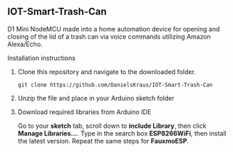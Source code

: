 ## IOT-Smart-Trash-Can
D1 Mini NodeMCU made into a home automation device for opening and closing of the lid of a trash can via voice commands utilizing Amazon Alexa/Echo.

Installation instructions
  1. Clone this repository and navigate to the downloaded folder.
  
      ```git clone https://github.com/DanielsKraus/IOT-Smart-Trash-Can```
  
  2. Unzip the file and place in your Arduino sketch folder
      
  3. Download required libraries from Arduino IDE
  
      Go to your **sketch** tab, scroll down to **include Library**, then click **Manage Libraries...**. Type in the search box **ESP8266WiFi**, then install the latest version. Repeat the same steps for **FauxmoESP**.
      
      
